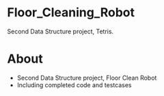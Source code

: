 # Floor_Cleaning_Robot
Second Data Structure project, Tetris.

# About
* Second Data Structure project, Floor Clean Robot
* Including completed code and testcases
